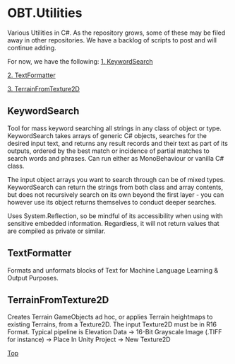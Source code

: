 # OBT.Utilities
 Various Utilities in C#. As the repository grows, some of these may be filed away in other repositories. We have a backlog of scripts to post and will continue adding.
 
 For now, we have the following:
 [1. KeywordSearch]("https://github.com/OpenBrainTrust/OBT.Utilities#keywordsearch")
 
 [2. TextFormatter]("https://github.com/OpenBrainTrust/OBT.Utilities#textformatter")
 
 [3. TerrainFromTexture2D]("https://github.com/OpenBrainTrust/OBT.Utilities#terrainfromtexture2d")
 
 ## KeywordSearch
 Tool for mass keyword searching all strings in any class of object or type. KeywordSearch takes arrays of generic C# objects, searches for the desired input text, and returns any result records and their text as part of its outputs, ordered by the best match or incidence of partial matches to search words and phrases. Can run either as MonoBehaviour or vanilla C# class.
 
 The input object arrays you want to search through can be of mixed types. KeywordSearch can return the strings from both class and array contents, but does not recursively search on its own beyond the first layer - you can however use its object returns themselves to conduct deeper searches.
 
 Uses System.Reflection, so be mindful of its accessibility when using with sensitive embedded information. Regardless, it will not return values that are compiled as private or similar.
 
 ## TextFormatter
 Formats and unformats blocks of Text for Machine Language Learning & Output Purposes.
 
 ## TerrainFromTexture2D
 
 Creates Terrain GameObjects ad hoc, or applies Terrain heightmaps to existing Terrains, from a Texture2D. The input Texture2D must be in R16 Format. Typical pipeline is Elevation Data -> 16-Bit Grayscale Image (.TIFF for instance) -> Place In Unity Project -> New Texture2D
 
 
 [Top](https://github.com/OpenBrainTrust/OBT.Utilities#obtutilities)